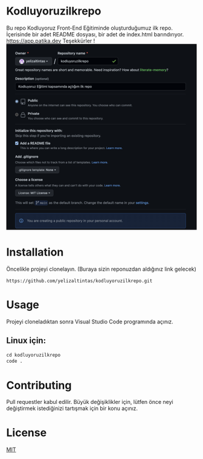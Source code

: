 # Kodluyoruzilkrepo
Bu repo Kodluyoruz Front-End Eğitiminde oluşturduğumuz ilk repo. İçerisinde bir adet README dosyası, bir adet de index.html barındırıyor. https://app.patika.dev Teşekkürler !
![Kodluyoruzilrepo](1.png)
# Installation
Öncelikle projeyi clonelayın. (Buraya sizin reponuzdan aldığınız link gelecek)
```
https://github.com/yelizaltintas/kodluyoruzilkrepo.git
```
# Usage
Projeyi cloneladıktan sonra Visual Studio Code programında açınız.
## Linux için:
```
cd kodluyoruzilkrepo
code .
```
# Contributing
Pull requestler kabul edilir. Büyük değişiklikler için, lütfen önce neyi değiştirmek istediğinizi tartışmak için bir konu açınız.
# License
[MIT](https://choosealicense.com/licenses/mit/)
